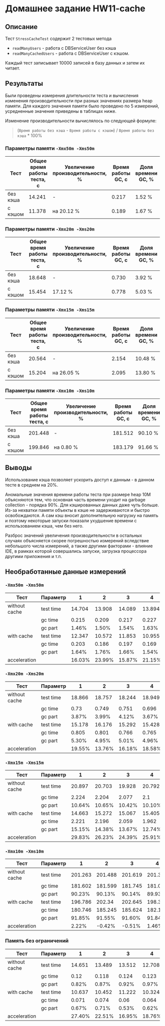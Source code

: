 # Домашнее задание HW11-cache

## Описание
Тест `StressCacheTest` содержит 2 тестовых метода 
- `readManyUsers` - работа с DBServiceUser без кэша
- `readManyCachedUsers` - работа с DBServiceUser c кэшом.

Каждый тест записывает 10000 записей в базу данных и затем их читает.  

## Результаты
Были проведены измерения длительности теста и вычисления изменения производительности при разных значениях размера heap памяти.
Для каждого значения памяти было проведено по 5 измерений, усредненные значения приведены в таблицах ниже.

Изменение производительности вычислялось по следующей формуле:
> (`Время работы без кэша` - `Время работы с кэшом`) / `Время работы без кэша` * 100%

### Параметры памяти `-Xmx50m -Xms50m`

| Тест | Общее время работы теста, с | Увеличение производительности, % | Время работы GC, c | Доля времени GC, % |
| --- | --- | --- | --- | --- |
| без кэша | 14.241 | - | 0.217 | 1.52 % |
| с кэшом | 11.378 | на 20.12 % | 0.189 | 1.67 % |

### Параметры памяти `-Xmx20m -Xms20m`

| Тест | Общее время работы теста, с | Увеличение производительности, % | Время работы GC, c | Доля времени GC, % |
| --- | --- | --- | --- | --- |
| без кэша | 18.648 | - | 0.730 | 3.92 % |
| с кэшом | 15.454 | 17.12 % | 0.778 | 5.03 % |

### Параметры памяти `-Xmx15m -Xms15m`

| Тест | Общее время работы теста, с | Увеличение производительности, % | Время работы GC, c | Доля времени GC, % |
| --- | --- | --- | --- | --- |
| без кэша | 20.564 | - | 2.154 | 10.48 % |
| с кэшом | 15.204 | на 26.05 % | 2.095 | 13.80 % |

### Параметры памяти `-Xmx10m -Xms10m`

| Тест | Общее время работы теста, с | Увеличение производительности, % | Время работы GC, c | Доля времени GC, % |
| --- | --- | --- | --- | --- |
| без кэша | 201.448 | - | 181.512  | 90.10 % |
| с кэшом | 199.846 | на 0.80 % | 183.179 | 91.66 % |

## Выводы

Использование кэша позволяет ускорить доступ к данным - в данном тесте в среднем на 20%.

Аномальные значения времени работы теста при размере heap 10М объясняются тем, что основная часть времени уходит на garbage collection - порядка 90%. Для кэшированных данных даже чуть больше.
Из-за нехватки памяти объекты в кэше не задерживаются и быстро освобождаются. А сам кэш вносит дополнительную нагрузку на память и поэтому некоторые запуски показали ухудшение времени с использованием кэша, чем без него.

Разброс значений увеличения производительности в остальных случаях объясняется скорее погрешностью измерений вследствие небольшого числа измерений, а также другими факторами - влияние IDE, в рамках которой совершались запуски, загрузка процессора другими приложения и т.п.

## Необработанные данные измерений
### `-Xmx50m -Xms50m`							
| Тест | Параметр | 1 | 2 | 3 | 4 | 5 | Среднее |
| --- | --- | --- | --- | --- | --- | --- | --- |
without cache |	test time |	14.704 |	13.908 |	14.089 |	13.894 |	14.609 |	14.2408
| | gc time | 0.215 | 0.209 | 0.217 | 0.227 | 0.215 | 0.2166
| | gc part	|1.46%	|1.50%	|1.54%	|1.63%	|1.47%	|1.52%
with cache	|test time	|12.347|	10.572|	11.853|	10.955|	11.165|	11.3784
| |	gc time|	0.203|	0.186|	0.197|	0.169|	0.192|	0.1894
| |	gc part|	1.64%|	1.76%|	1.66%|	1.54%|	1.72%|	1.67%
	acceleration| |	16.03%|	23.99%|	15.87%|	21.15%|	23.57%|	20.12%
							
### `-Xmx20m -Xms20m`							
| Тест | Параметр | 1 | 2 | 3 | 4 | 5 | Среднее |
| --- | --- | --- | --- | --- | --- | --- | --- |
without cache|	test time|	18.866|	18.757|	18.244|	18.949|	18.423|	18.6478
| |	gc time|	0.73|	0.749|	0.751|	0.696|	0.724|	0.73
| |	gc part|	3.87%|	3.99%|	4.12%|	3.67%|	3.93%|	3.92%
with cache|	test time|	15.178|	16.176|	15.292|	15.428|	15.198|	15.4544
| |	gc time|	0.805|	0.801|	0.766|	0.765|	0.751|	0.7776
| | gc part|	5.30%|	4.95%|	5.01%|	4.96%|	4.94%|	5.03%
	acceleration| |	19.55%|	13.76%|	16.18%|	18.58%|	17.51%|	17.12%
							
### `-Xmx15m -Xms15m`							
| Тест | Параметр | 1 | 2 | 3 | 4 | 5 | Среднее |
| --- | --- | --- | --- | --- | --- | --- | --- |
without cache|	test time|	20.897|	20.703|	19.928|	20.792|	20.499|	20.5638
| |	gc time|	2.224|	2.204|	2.077|	2.1|	2.167|	2.1544
| |	gc part|	10.64%|	10.65%|	10.42%|	10.10%|	10.57%|	10.48%
with cache|	test time|	14.663|	15.272|	15.067|	15.405|	15.6|	15.2014
| |	gc time|	2.221|	2.196|	2.059|	1.962|	2.036|	2.0948
| |	gc part|	15.15%|	14.38%|	13.67%|	12.74%|	13.05%|	13.80%
	acceleration| |	29.83%|	26.23%|	24.39%|	25.91%|	23.90%|	26.05%
							
### `-Xmx10m -Xms10m`							
| Тест | Параметр | 1 | 2 | 3 | 4 | 5 | Среднее |
| --- | --- | --- | --- | --- | --- | --- | --- |
without cache|	test time|	201.263|	201.488|	201.619|	201.305|	201.563|	201.4476
| |	gc time|	181.602|	181.599|	181.745|	181.031|	181.582|	181.5118
| |	gc part|	90.23%|	90.13%|	90.14%|	89.93%|	90.09%|	90.10%
with cache|	test time|	196.786|	202.34|	202.645|	198.363|	199.098|	199.8464
| |	gc time|	180.746|	185.245|	185.624|	182.181|	182.098|	183.1788
| |	gc part|	91.85%|	91.55%|	91.60%|	91.84%|	91.46%|	91.66%
	acceleration| |	2.22%|	-0.42%|	-0.51%|	1.46%|	1.22%|	0.80%
							
### Память без ограничений							
| Тест | Параметр | 1 | 2 | 3 | 4 | 5 | Среднее |
| --- | --- | --- | --- | --- | --- | --- | --- |
without cache|	test time|	14.651|	13.489|	13.512|	12.708|	13.435|	13.559
| |	gc time|	0.12|	0.118|	0.124|	0.123|	0.116|	0.1202
| |	gc part|	0.82%|	0.87%|	0.92%|	0.97%|	0.86%|	0.89%
with cache|	test time|	10.637|	10.452|	11.222|	10.324|	10.386|	10.6042
| |	gc time|	0.071|	0.074|	0.06|	0.064|	0.07|	2.232
| |	gc part|	0.67%|	0.71%|	0.53%|	0.62%|	0.67%|	0.64%
	acceleration| |	27.40%|	22.51%|	16.95%|	18.76%|	22.69%|	21.66%
